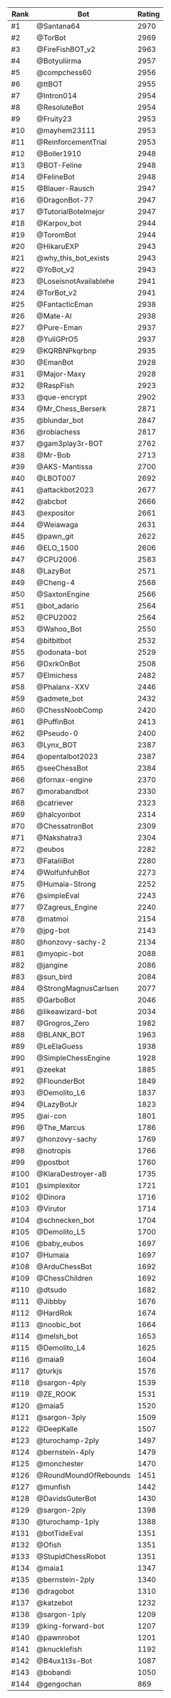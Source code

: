 Rank|Bot|Rating
---|---|---
#1|@Santana64|2970
#2|@TorBot|2969
#3|@FireFishBOT_v2|2963
#4|@Botyuliirma|2957
#5|@compchess60|2956
#6|@ttBOT|2955
#7|@Intron014|2954
#8|@ResoluteBot|2954
#9|@Fruity23|2953
#10|@mayhem23111|2953
#11|@ReinforcementTrial|2953
#12|@Boller1910|2948
#13|@BOT-Feline|2948
#14|@FelineBot|2948
#15|@Blauer-Rausch|2947
#16|@DragonBot-77|2947
#17|@TutorialBotelmejor|2947
#18|@Karpov_bot|2944
#19|@ToromBot|2944
#20|@HikaruEXP|2943
#21|@why_this_bot_exists|2943
#22|@YoBot_v2|2943
#23|@LoseisnotAvailablehe|2941
#24|@TorBot_v2|2941
#25|@FantacticEman|2938
#26|@Mate-AI|2938
#27|@Pure-Eman|2937
#28|@YuliGPrO5|2937
#29|@KQRBNPkqrbnp|2935
#30|@EmanBot|2928
#31|@Major-Maxy|2928
#32|@RaspFish|2923
#33|@que-encrypt|2902
#34|@Mr_Chess_Berserk|2871
#35|@blundar_bot|2847
#36|@robiachess|2817
#37|@gam3play3r-BOT|2762
#38|@Mr-Bob|2713
#39|@AKS-Mantissa|2700
#40|@LBOT007|2692
#41|@attackbot2023|2677
#42|@abcbot|2666
#43|@expositor|2661
#44|@Weiawaga|2631
#45|@pawn_git|2622
#46|@ELO_1500|2606
#47|@CPU2006|2583
#48|@LazyBot|2571
#49|@Cheng-4|2568
#50|@SaxtonEngine|2566
#51|@bot_adario|2564
#52|@CPU2002|2564
#53|@Wahoo_Bot|2550
#54|@bitbitbot|2532
#55|@odonata-bot|2529
#56|@DxrkOnBot|2508
#57|@Elmichess|2482
#58|@Phalanx-XXV|2446
#59|@admete_bot|2432
#60|@ChessNoobComp|2420
#61|@PuffinBot|2413
#62|@Pseudo-0|2400
#63|@Lynx_BOT|2387
#64|@opentalbot2023|2387
#65|@seeChessBot|2384
#66|@fornax-engine|2370
#67|@morabandbot|2330
#68|@catriever|2323
#69|@halcyonbot|2314
#70|@ChessatronBot|2309
#71|@Nakshatra3|2304
#72|@eubos|2282
#73|@FataliiBot|2280
#74|@WolfuhfuhBot|2273
#75|@Humaia-Strong|2252
#76|@simpleEval|2243
#77|@Zagreus_Engine|2240
#78|@matmoi|2154
#79|@jpg-bot|2143
#80|@honzovy-sachy-2|2134
#81|@myopic-bot|2088
#82|@jangine|2086
#83|@sun_bird|2084
#84|@StrongMagnusCarlsen|2077
#85|@GarboBot|2046
#86|@likeawizard-bot|2034
#87|@Grogros_Zero|1982
#88|@BLANK_BOT|1963
#89|@LeElaGuess|1938
#90|@SimpleChessEngine|1928
#91|@zeekat|1885
#92|@FlounderBot|1849
#93|@Demolito_L6|1837
#94|@LazyBotJr|1823
#95|@ai-con|1801
#96|@The_Marcus|1786
#97|@honzovy-sachy|1769
#98|@notropis|1766
#99|@postbot|1760
#100|@KlaraDestroyer-aB|1735
#101|@simplexitor|1721
#102|@Dinora|1716
#103|@Virutor|1714
#104|@schnecken_bot|1704
#105|@Demolito_L5|1700
#106|@baby_eubos|1697
#107|@Humaia|1697
#108|@ArduChessBot|1692
#109|@ChessChildren|1692
#110|@dtsudo|1682
#111|@Jibbby|1676
#112|@HardRok|1674
#113|@noobic_bot|1664
#114|@melsh_bot|1653
#115|@Demolito_L4|1625
#116|@maia9|1604
#117|@turkjs|1576
#118|@sargon-4ply|1539
#119|@ZE_ROOK|1531
#120|@maia5|1520
#121|@sargon-3ply|1509
#122|@DeepKalle|1507
#123|@turochamp-2ply|1497
#124|@bernstein-4ply|1479
#125|@monchester|1470
#126|@RoundMoundOfRebounds|1451
#127|@munfish|1442
#128|@DavidsGuterBot|1430
#129|@sargon-2ply|1398
#130|@turochamp-1ply|1388
#131|@botTideEval|1351
#132|@Ofish|1351
#133|@StupidChessRobot|1351
#134|@maia1|1347
#135|@bernstein-2ply|1340
#136|@dragobot|1310
#137|@katzebot|1232
#138|@sargon-1ply|1209
#139|@king-forward-bot|1207
#140|@pawnrobot|1201
#141|@knucklefish|1192
#142|@B4ux1t3s-Bot|1087
#143|@bobandi|1050
#144|@gengochan|869
